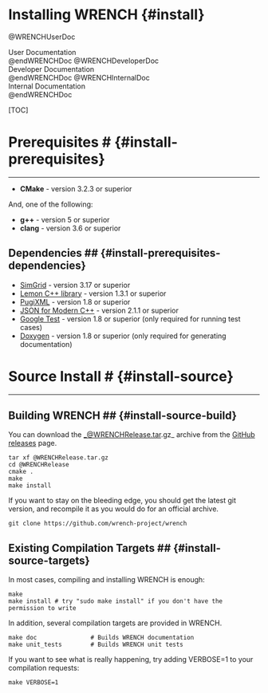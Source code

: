 Installing WRENCH                  {#install}
============

@WRENCHUserDoc <div class="doc-type">User Documentation</div> @endWRENCHDoc
@WRENCHDeveloperDoc  <div class="doc-type">Developer Documentation</div> @endWRENCHDoc
@WRENCHInternalDoc  <div class="doc-type">Internal Documentation</div> @endWRENCHDoc

[TOC]

# Prerequisites #                 {#install-prerequisites}
_______

- **CMake** - version 3.2.3 or superior
  
And, one of the following:
- **g++** - version 5 or superior
- **clang** - version 3.6 or superior


## Dependencies ##                  {#install-prerequisites-dependencies}

- [SimGrid](http://simgrid.gforge.inria.fr/) - version 3.17 or superior
- [Lemon C++ library](http://lemon.cs.elte.hu/) - version 1.3.1 or superior 
- [PugiXML](http://pugixml.org/) - version 1.8 or superior 
- [JSON for Modern C++](https://github.com/nlohmann/json) - version 2.1.1 or superior 
- [Google Test](https://github.com/google/googletest) - version 1.8 or superior (only required for running test cases)
- [Doxygen](http://www.doxygen.org) - version 1.8 or superior (only required for generating documentation)


# Source Install #                  {#install-source}
_______


## Building WRENCH ##               {#install-source-build}

You can download the _@WRENCHRelease.tar.gz_ archive from the 
[GitHub releases](https://github.com/wrench-project/wrench/releases) page. 

~~~~~~~~~~~~~{.sh}
tar xf @WRENCHRelease.tar.gz
cd @WRENCHRelease
cmake .
make
make install
~~~~~~~~~~~~~

If you want to stay on the bleeding edge, you should get the latest git version, and recompile it as you would do for an official archive.

~~~~~~~~~~~~~{.sh}
git clone https://github.com/wrench-project/wrench
~~~~~~~~~~~~~


## Existing Compilation Targets ##  {#install-source-targets}

In most cases, compiling and installing WRENCH is enough:

~~~~~~~~~~~~~{.sh}
make
make install # try "sudo make install" if you don't have the permission to write
~~~~~~~~~~~~~

In addition, several compilation targets are provided in WRENCH.

~~~~~~~~~~~~~{.sh}
make doc               # Builds WRENCH documentation
make unit_tests        # Builds WRENCH unit tests
~~~~~~~~~~~~~
 

If you want to see what is really happening, try adding VERBOSE=1 to your compilation requests:

~~~~~~~~~~~~~{.sh}
make VERBOSE=1
~~~~~~~~~~~~~

